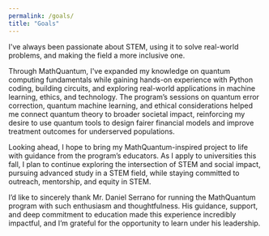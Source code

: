 ```yaml
---
permalink: /goals/
title: "Goals"
---
```

I've always been passionate about STEM, using it to solve real-world problems, and making the field a more inclusive one. 

Through MathQuantum, I've expanded my knowledge on quantum computing fundamentals while gaining hands-on experience with Python coding, building circuits, and exploring real-world applications in machine learning, ethics, and technology. The program’s sessions on quantum error correction, quantum machine learning, and ethical considerations helped me connect quantum theory to broader societal impact, reinforcing my desire to use quantum tools to design fairer financial models and improve treatment outcomes for underserved populations. 

Looking ahead, I hope to bring my MathQuantum-inspired project to life with guidance from the program’s educators. As I apply to universities this fall, I plan to continue exploring the intersection of STEM and social impact, pursuing advanced study in a STEM field, while staying committed to outreach, mentorship, and equity in STEM.

I’d like to sincerely thank Mr. Daniel Serrano for running the MathQuantum program with such enthusiasm and thoughtfulness. His guidance, support, and deep commitment to education made this experience incredibly impactful, and I’m grateful for the opportunity to learn under his leadership.
